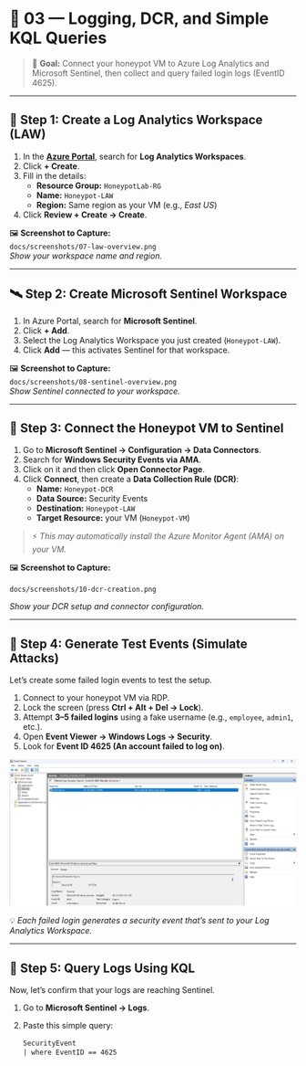 # 🧾 03 — Logging, DCR, and Simple KQL Queries

> 🎯 **Goal:** Connect your honeypot VM to Azure Log Analytics and Microsoft Sentinel, then collect and query failed login logs (EventID 4625).

---

## 🧩 Step 1: Create a Log Analytics Workspace (LAW)

1. In the [**Azure Portal**](https://portal.azure.com), search for **Log Analytics Workspaces**.
2. Click **+ Create**.
3. Fill in the details:
   - **Resource Group:** `HoneypotLab-RG`
   - **Name:** `Honeypot-LAW`
   - **Region:** Same region as your VM (e.g., *East US*)
4. Click **Review + Create → Create**.

🖼️ **Screenshot to Capture:**  
`docs/screenshots/07-law-overview.png`  
_Show your workspace name and region._

---

## 🛰️ Step 2: Create Microsoft Sentinel Workspace

1. In Azure Portal, search for **Microsoft Sentinel**.
2. Click **+ Add**.
3. Select the Log Analytics Workspace you just created (`Honeypot-LAW`).
4. Click **Add** — this activates Sentinel for that workspace.

🖼️ **Screenshot to Capture:**  
`docs/screenshots/08-sentinel-overview.png`  
_Show Sentinel connected to your workspace._

---

## 🔗 Step 3: Connect the Honeypot VM to Sentinel

1. Go to **Microsoft Sentinel → Configuration → Data Connectors**.
2. Search for **Windows Security Events via AMA**.
3. Click on it and then click **Open Connector Page**.
4. Click **Connect**, then create a **Data Collection Rule (DCR)**:
   - **Name:** `Honeypot-DCR`
   - **Data Source:** Security Events
   - **Destination:** `Honeypot-LAW`
   - **Target Resource:** your VM (`Honeypot-VM`)

> ⚡ *This may automatically install the Azure Monitor Agent (AMA) on your VM.*

🖼️ **Screenshot to Capture:**  
  
`docs/screenshots/10-dcr-creation.png`  

_Show your DCR setup and connector configuration._

---

## 🧠 Step 4: Generate Test Events (Simulate Attacks)

Let’s create some failed login events to test the setup.

1. Connect to your honeypot VM via RDP.
2. Lock the screen (press **Ctrl + Alt + Del → Lock**).
3. Attempt **3–5 failed logins** using a fake username (e.g., `employee`, `admin1`, etc.).
4. Open **Event Viewer → Windows Logs → Security**.
5. Look for **Event ID 4625 (An account failed to log on)**.

<p align="center">
  <img src="https://github.com/xAHIINX00/honeypot-cloud-lab-azure/blob/2931905064d8777c235f7ece96aeecce6b5ff97c/Event-Viewer.png"/>
</p>

 

💡 *Each failed login generates a security event that’s sent to your Log Analytics Workspace.*

---

## 🧮 Step 5: Query Logs Using KQL

Now, let’s confirm that your logs are reaching Sentinel.

1. Go to **Microsoft Sentinel → Logs**.
2. Paste this simple query:

   ```kql
   SecurityEvent
   | where EventID == 4625


